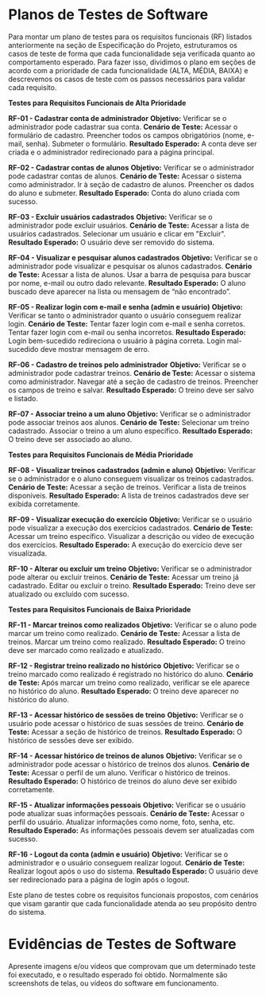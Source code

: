 # Planos de Testes de Software

Para montar um plano de testes para os requisitos funcionais (RF) listados anteriormente na seção de Especificação do Projeto, estruturamos os casos de teste de forma que cada funcionalidade seja verificada quanto ao comportamento esperado. Para fazer isso, dividimos o plano em seções de acordo com a prioridade de cada funcionalidade (ALTA, MÉDIA, BAIXA) e descrevemos os casos de teste com os passos necessários para validar cada requisito.

**Testes para Requisitos Funcionais de Alta Prioridade**

**RF-01 - Cadastrar conta de administrador**
**Objetivo:** Verificar se o administrador pode cadastrar sua conta.
**Cenário de Teste:**
Acessar o formulário de cadastro.
Preencher todos os campos obrigatórios (nome, e-mail, senha).
Submeter o formulário.
**Resultado Esperado:** A conta deve ser criada e o administrador redirecionado para a página principal.

**RF-02 - Cadastrar contas de alunos**
**Objetivo:** Verificar se o administrador pode cadastrar contas de alunos.
**Cenário de Teste:**
Acessar o sistema como administrador.
Ir à seção de cadastro de alunos.
Preencher os dados do aluno e submeter.
**Resultado Esperado:** Conta do aluno criada com sucesso.

**RF-03 - Excluir usuários cadastrados**
**Objetivo:** Verificar se o administrador pode excluir usuários.
**Cenário de Teste:**
Acessar a lista de usuários cadastrados.
Selecionar um usuário e clicar em "Excluir".
**Resultado Esperado:** O usuário deve ser removido do sistema.

**RF-04 - Visualizar e pesquisar alunos cadastrados**
**Objetivo:** Verificar se o administrador pode visualizar e pesquisar os alunos cadastrados.
**Cenário de Teste:**
Acessar a lista de alunos.
Usar a barra de pesquisa para buscar por nome, e-mail ou outro dado relevante.
**Resultado Esperado:** O aluno buscado deve aparecer na lista ou mensagem de “não encontrado”.

**RF-05 - Realizar login com e-mail e senha (admin e usuário)**
**Objetivo:** Verificar se tanto o administrador quanto o usuário conseguem realizar login.
**Cenário de Teste:**
Tentar fazer login com e-mail e senha corretos.
Tentar fazer login com e-mail ou senha incorretos.
**Resultado Esperado:** Login bem-sucedido redireciona o usuário à página correta. Login mal-sucedido deve mostrar mensagem de erro.

**RF-06 - Cadastro de treinos pelo administrador**
**Objetivo:** Verificar se o administrador pode cadastrar treinos.
**Cenário de Teste:**
Acessar o sistema como administrador.
Navegar até a seção de cadastro de treinos.
Preencher os campos de treino e salvar.
**Resultado Esperado:** O treino deve ser salvo e listado.

**RF-07 - Associar treino a um aluno**
**Objetivo:** Verificar se o administrador pode associar treinos aos alunos.
**Cenário de Teste:**
Selecionar um treino cadastrado.
Associar o treino a um aluno específico.
**Resultado Esperado:** O treino deve ser associado ao aluno.


**Testes para Requisitos Funcionais de Média Prioridade**

**RF-08 - Visualizar treinos cadastrados (admin e aluno)**
**Objetivo:** Verificar se o administrador e o aluno conseguem visualizar os treinos cadastrados.
**Cenário de Teste:**
Acessar a seção de treinos.
Verificar a lista de treinos disponíveis.
**Resultado Esperado:** A lista de treinos cadastrados deve ser exibida corretamente.

**RF-09 - Visualizar execução do exercício**
**Objetivo:** Verificar se o usuário pode visualizar a execução dos exercícios cadastrados.
**Cenário de Teste:**
Acessar um treino específico.
Visualizar a descrição ou vídeo de execução dos exercícios.
**Resultado Esperado:** A execução do exercício deve ser visualizada.

**RF-10 - Alterar ou excluir um treino**
**Objetivo:** Verificar se o administrador pode alterar ou excluir treinos.
**Cenário de Teste:**
Acessar um treino já cadastrado.
Editar ou excluir o treino.
**Resultado Esperado:** Treino deve ser atualizado ou excluído com sucesso.


**Testes para Requisitos Funcionais de Baixa Prioridade**

**RF-11 - Marcar treinos como realizados**
**Objetivo:** Verificar se o aluno pode marcar um treino como realizado.
**Cenário de Teste:**
Acessar a lista de treinos.
Marcar um treino como realizado.
**Resultado Esperado:** O treino deve ser marcado como realizado e atualizado.

**RF-12 - Registrar treino realizado no histórico**
**Objetivo:** Verificar se o treino marcado como realizado é registrado no histórico do aluno.
**Cenário de Teste:**
Após marcar um treino como realizado, verificar se ele aparece no histórico do aluno.
**Resultado Esperado:** O treino deve aparecer no histórico do aluno.

**RF-13 - Acessar histórico de sessões de treino**
**Objetivo:** Verificar se o usuário pode acessar o histórico de suas sessões de treino.
**Cenário de Teste:**
Acessar a seção de histórico de treinos.
**Resultado Esperado:** O histórico de sessões deve ser exibido.

**RF-14 - Acessar histórico de treinos de alunos**
**Objetivo:** Verificar se o administrador pode acessar o histórico de treinos dos alunos.
**Cenário de Teste:**
Acessar o perfil de um aluno.
Verificar o histórico de treinos.
**Resultado Esperado:** O histórico de treinos do aluno deve ser exibido corretamente.

**RF-15 - Atualizar informações pessoais**
**Objetivo:** Verificar se o usuário pode atualizar suas informações pessoais.
**Cenário de Teste:**
Acessar o perfil do usuário.
Atualizar informações como nome, foto, senha, etc.
**Resultado Esperado:** As informações pessoais devem ser atualizadas com sucesso.

**RF-16 - Logout da conta (admin e usuário)**
**Objetivo:** Verificar se o administrador e o usuário conseguem realizar logout.
**Cenário de Teste:**
Realizar logout após o uso do sistema.
**Resultado Esperado:** O usuário deve ser redirecionado para a página de login após o logout.

Este plano de testes cobre os requisitos funcionais propostos, com cenários que visam garantir que cada funcionalidade atenda ao seu propósito dentro do sistema.

 
# Evidências de Testes de Software

Apresente imagens e/ou vídeos que comprovam que um determinado teste foi executado, e o resultado esperado foi obtido. Normalmente são screenshots de telas, ou vídeos do software em funcionamento.
